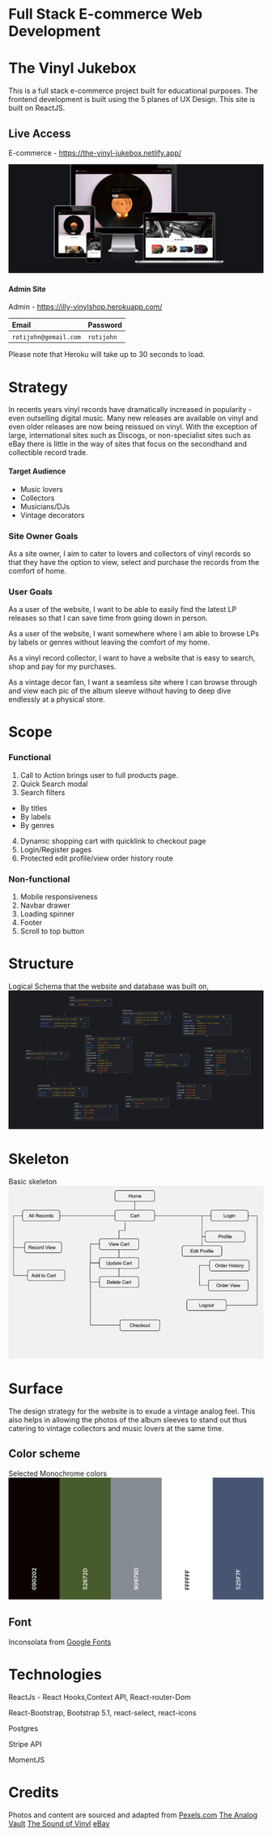 # Full Stack E-commerce Web Development 
# The Vinyl Jukebox 

This is a full stack e-commerce project built for educational purposes. The frontend development is built using the 5 planes of UX Design. This site is built on ReactJS. 

## Live Access 

E-commerce - https://the-vinyl-jukebox.netlify.app/

![Resonsive Views](public/res_views.png)

#### Admin Site
Admin - https://illy-vinylshop.herokuapp.com/

| Email | Password    |                
| :-------- | :------- | 
| `rotijohn@gemail.com` | `rotijohn` |  

Please note that Heroku will take up to 30 seconds to load.

# Strategy
In recents years vinyl records have dramatically increased in popularity - even outselling digital music. Many new releases are available on vinyl and even older releases are now being reissued on vinyl. With the exception of large, international sites such as Discogs, or non-specialist sites such as eBay there is little in the way of sites that focus on the secondhand and collectible record trade.

#### Target Audience
- Music lovers
- Collectors
- Musicians/DJs
- Vintage decorators

### Site Owner Goals
As a site owner, I aim to cater to lovers and collectors of vinyl records so that they have the option to view, select and purchase the records from the comfort of home. 

### User Goals

As a user of the website, I want to be able to easily find the latest LP releases so that I can save time from going down in person.

As a user of the website, I want somewhere where I am able to browse LPs by labels or genres without leaving the comfort of my home. 

As a vinyl record collector, I want to have a website that is easy to search, shop and pay for my purchases. 

As a vintage decor fan, I want a seamless site where I can browse through and view each pic of the album sleeve without having to deep dive endlessly at a physical store.

# Scope

### Functional

1. Call to Action brings user to full products page. 
2. Quick Search modal
3. Search filters 
- By titles
- By labels
- By genres
4. Dynamic shopping cart with quicklink to checkout page
5. Login/Register pages 
6. Protected edit profile/view order history route 

### Non-functional

1. Mobile responsiveness
2. Navbar drawer
2. Loading spinner
3. Footer 
4. Scroll to top button 

# Structure 
Logical Schema that the website and database was built on, 
![Final Schema](public/final_vjb_schema.png)

# Skeleton 
Basic skeleton 
![Skeleton](public/vjb_layout.png)

# Surface

The design strategy for the website is to exude a vintage analog feel. This also helps in allowing the photos of the album sleeves to stand out thus catering to vintage collectors and music lovers at the same time. 

## Color scheme 
Selected Monochrome colors 
![Color Scheme](public/vjb_colors.png)

## Font
Inconsolata from [Google Fonts](https://fonts.google.com/specimen/Inconsolata?preview.text=vinyl%20shop&preview.text_type=custom#standard-styles)

# Technologies

ReactJs - React Hooks,Context API, React-router-Dom

React-Bootstrap, Bootstrap 5.1, react-select, react-icons 

Postgres 

Stripe API 

MomentJS

# Credits
Photos and content are sourced and adapted from 
[Pexels.com](https://www.pexels.com/)
[The Analog Vault](https://theanalogvault.com/)
[The Sound of Vinyl](https://thesoundofvinyl.com/)
[eBay](https://www.ebay.com/b/Vinyl-Records/176985/bn_1860303)

